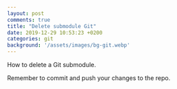 ```yaml
---
layout: post
comments: true
title: "Delete submodule Git"
date: 2019-12-29 10:53:23 +0200
categories: git
background: '/assets/images/bg-git.webp'
---
```


How to delete a Git submodule.

<script src="https://gist.github.com/carlesloriente/dfe339351c15ba784428d5a993f29f19.js"></script>

Remember to commit and push your changes to the repo.
